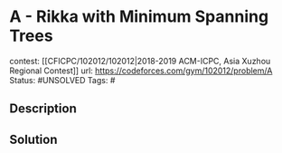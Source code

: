 # A - Rikka with Minimum Spanning Trees

contest: [[CFICPC/102012/102012|2018-2019 ACM-ICPC, Asia Xuzhou Regional Contest]]
url: https://codeforces.com/gym/102012/problem/A
Status: #UNSOLVED
Tags: #

## Description

## Solution

